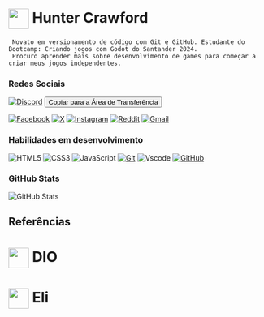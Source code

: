 
<h1>
    <a href="https://github.com/Hunter-Crawford">
     <img align="center" width="40px" src="https://i.pinimg.com/736x/91/7e/07/917e07ae5b1420ae71c5f466f509dc87.jpg"></a>
    <span> Hunter Crawford</span>
</h1>


```
 Novato em versionamento de código com Git e GitHub. Estudante do Bootcamp: Criando jogos com Godot do Santander 2024.
 Procuro aprender mais sobre desenvolvimento de games para começar a criar meus jogos independentes.
```


### Redes Sociais

[![Discord](https://img.shields.io/badge/Discord-0d1117?style=for-the-badge&logo=discord&logoColor=5663ec)](https://discord.com/channels/@me/)
<button type="button" onclick="navigator.clipboard.writeText('Hunter_Crawford#9658')">Copiar para a Área de Transferência</button>

[![Facebook](https://img.shields.io/badge/Facebook-0d1117?style=for-the-badge&logo=facebook&logoColor=0865fd)](https://www.facebook.com/profile.php?id=100080001433762/)
[![X](https://img.shields.io/badge/X-0d1117?style=for-the-badge&logo=x)](https://x.com/SEUUSERNAME)
[![Instagram](https://img.shields.io/badge/-Instagram-0d1117?style=for-the-badge&logo=instagram&logoColor=white)](https://www.instagram.com/hunter.tjdss/)
[![Reddit](https://img.shields.io/badge/Reddit-0d1117?style=for-the-badge&logo=reddit&logoColor=ff4500)](https://www.reddit.com/user/Hunter_Crawford-TJSS)
[![Gmail](https://img.shields.io/badge/Gmail-0d1117?style=for-the-badge&logo=gmail&logoColor=ce3c30)](https://mail.google.com/mail/u/2/?fs=1&to=hunter.tjdss@gmail.com&tf=cm)





### Habilidades em desenvolvimento
![HTML5](https://img.shields.io/badge/HTML-0d1117?style=for-the-badge&logo=html5&logoColor=F1672B)
![CSS3](https://img.shields.io/badge/CSS3-0d1117?style=for-the-badge&logo=css3&logoColor=32A9DE)
![JavaScript](https://img.shields.io/badge/JavaScript-0d1117?style=for-the-badge&logo=javascript&logoColor=F0C023)
[![Git](https://img.shields.io/badge/Git-0d1117?style=for-the-badge&logo=git&logoColor=f64d27)](https://git-scm.com/doc)
![Vscode](https://img.shields.io/badge/Vscode-0d1117?style=for-the-badge&logo=visual-studio-code&logoColor=white)
[![GitHub](https://img.shields.io/badge/GitHub-0d1117?style=for-the-badge&logo=github&logoColor=571aba)](https://docs.github.com/)


### GitHub Stats

![GitHub Stats](https://github-readme-stats.vercel.app/api?username=Hunter-Crawford&theme=transparent&bg_color=000&border_color=FF0000&show_icons=true&icon_color=FF3C00&title_color=B50000&text_color=FFF)

## Referências
<h1>
    <a href="https://github.com/digitalinnovationone">
     <img align="center" width="40px" src="https://avatars.githubusercontent.com/u/26231823?s=200&v=4"></a>
    <span>DIO</span>
</h1>
<h1>
    <a href="https://github.com/elidianaandrade">
     <img align="center" width="40px" src="https://avatars.githubusercontent.com/u/97471199?v=4"></a>
    <span> Eli</span>
</h1>